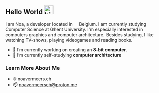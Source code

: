 ## Hello World <img src="https://user-images.githubusercontent.com/1303154/88677602-1635ba80-d120-11ea-84d8-d263ba5fc3c0.gif" width="28px" height="28px" alt="hi">

I am Noa, a developer located in <img src="https://cdn-icons-png.flaticon.com/512/299/299783.png" width="13"/> Belgium. I am currently studying Computer Science at Ghent University. I'm especially interested in computers graphics and computer architecture. Besides studying, I like watching TV-shows, playing videogames and reading books.

- 🔭 I’m currently working on creating an **8-bit computer**.
- 🌱 I’m currently self-studying **computer architecture**


### Learn More About Me

- 🌐 noavermeers.ch
- 📫 noavermeersch@proton.me


